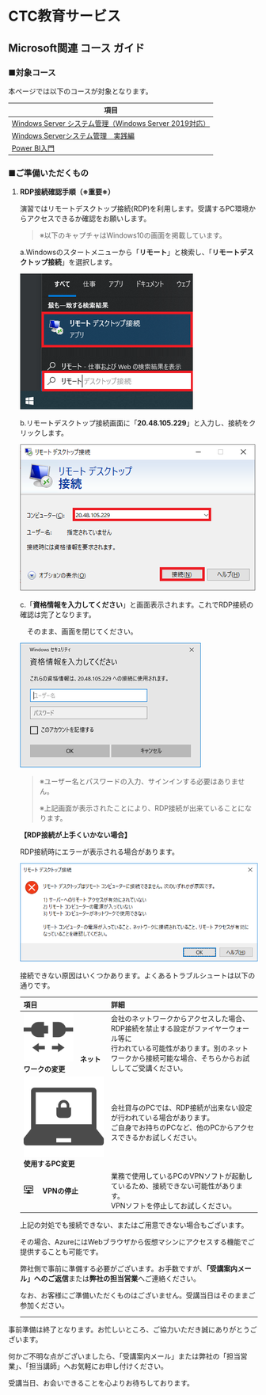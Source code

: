 # CTC教育サービス

## Microsoft関連 コース ガイド

### ■対象コース

本ページでは以下のコースが対象となります。

| 項目                                                         |
| ------------------------------------------------------------ |
| [Windows Server システム管理（Windows Server 2019対応）](https://www.school.ctc-g.co.jp/course/P680.html) |
| [Windows Serverシステム管理　実践編](https://www.school.ctc-g.co.jp/course/P681.html) |
| [Power BI入門](https://www.school.ctc-g.co.jp/course/P608.html) |



### ■ご準備いただくもの

1. **RDP接続確認手順（※重要※）**

   演習ではリモートデスクトップ接続(RDP)を利用します。受講するPC環境からアクセスできるか確認をお願いします。

   > ※以下のキャプチャはWindows10の画面を掲載しています。

   a.Windowsのスタートメニューから「**リモート**」と検索し、「**リモートデスクトップ接続**」を選択します。

   ![rdp1](./icon/rdp1.png) 

   

    b.リモートデスクトップ接続画面に「**20.48.105.229**」と入力し、接続をクリックします。

   ![rdp2](./icon/rdp2.png)　

   

   c.「**資格情報を入力してください**」と画面表示されます。これでRDP接続の確認は完了となります。

   　そのまま、画面を閉じてください。

   ![rdp3](./icon/rdp3.png)　

   > ※ユーザー名とパスワードの入力、サインインする必要はありません。
   >
   > ※上記画面が表示されたことにより、RDP接続が出来ていることになります。

   

   **【RDP接続が上手くいかない場合】**

   RDP接続時にエラーが表示される場合があります。

   ![rdperror](./icon/rdperror.png)　

   

   接続できない原因はいくつかあります。よくあるトラブルシュートは以下の通りです。

   | 項目                                                         | 詳細                                                         |
   | ------------------------------------------------------------ | ------------------------------------------------------------ |
   | <img src="./icon/Network.png" width="100pix">　**ネットワークの変更** | 会社のネットワークからアクセスした場合、RDP接続を禁止する設定がファイヤーウォール等に<br />行われている可能性があります。別のネットワークから接続可能な場合、そちらからお試ししてご受講ください。 |
   | <img src="./icon/securepc.png" alt="securepc" style="zoom:1pix;" />　 **使用するPC変更** | 会社貸与のPCでは、RDP接続が出来ない設定が行われている場合があります。<br />ご自身でお持ちのPCなど、他のPCからアクセスできるかお試しください。 |
   | <img src="./icon/VPN.png" alt="VPN" style="zoom:2%;" />　 **VPNの停止** | 業務で使用しているPCのVPNソフトが起動しているため、接続できない可能性があります。<br />VPNソフトを停止してお試しください。 |

   上記の対処でも接続できない、またはご用意できない場合もございます。

   その場合、AzureにはWebブラウザから仮想マシンにアクセスする機能でご提供することも可能です。

   弊社側で事前に準備する必要がございます。お手数ですが、**「受講案内メール」へのご返信**または**弊社の担当営業**へご連絡ください。

   なお、お客様にご準備いただくものはございません。受講当日はそのままご参加ください。

   ------

   

事前準備は終了となります。お忙しいところ、ご協力いただき誠にありがとうございます。

何かご不明な点がございましたら、「受講案内メール」または弊社の「担当営業」、「担当講師」へお気軽にお申し付けください。



受講当日、お会いできることを心よりお待ちしております。

